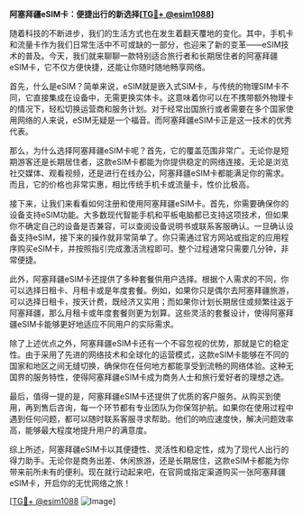**阿塞拜疆eSIM卡：便捷出行的新选择[[TG💪+ @esim1088](https://t.me/s/esim1088)]**

随着科技的不断进步，我们的生活方式也在发生着翻天覆地的变化。其中，手机卡和流量卡作为我们日常生活中不可或缺的一部分，也迎来了新的变革——eSIM技术的普及。今天，我们就来聊聊一款特别适合旅行者和长期居住者的阿塞拜疆eSIM卡，它不仅方便快捷，还能让你随时随地畅享网络。

首先，什么是eSIM？简单来说，eSIM就是嵌入式SIM卡，与传统的物理SIM卡不同，它直接集成在设备中，无需更换实体卡。这意味着你可以在不携带额外物理卡的情况下，轻松切换运营商和服务计划。对于经常出国旅行或者需要在多个国家使用网络的人来说，eSIM无疑是一个福音。而阿塞拜疆eSIM卡正是这一技术的优秀代表。

那么，为什么选择阿塞拜疆eSIM卡呢？首先，它的覆盖范围非常广。无论你是短期游客还是长期居住者，这款eSIM卡都能为你提供稳定的网络连接。无论是浏览社交媒体、观看视频，还是进行在线办公，阿塞拜疆eSIM卡都能满足你的需求。而且，它的价格也非常实惠，相比传统手机卡或流量卡，性价比极高。

接下来，让我们来看看如何注册和使用阿塞拜疆eSIM卡。首先，你需要确保你的设备支持eSIM功能。大多数现代智能手机和平板电脑都已支持这项技术，但如果你不确定自己的设备是否兼容，可以查阅设备说明书或联系客服确认。一旦确认设备支持eSIM，接下来的操作就非常简单了。你只需通过官方网站或指定的应用程序购买eSIM卡，并按照指引完成激活流程即可。整个过程通常只需要几分钟，非常便捷。

此外，阿塞拜疆eSIM卡还提供了多种套餐供用户选择。根据个人需求的不同，你可以选择日租卡、月租卡或是年度套餐。例如，如果你只是偶尔去阿塞拜疆旅游，可以选择日租卡，按天计费，既经济又实用；而如果你计划长期居住或频繁往返于阿塞拜疆，那么月租卡或年度套餐则更为划算。这些灵活的套餐设计，使得阿塞拜疆eSIM卡能够更好地适应不同用户的实际需求。

除了上述优点之外，阿塞拜疆eSIM卡还有一个不容忽视的优势，那就是它的稳定性。由于采用了先进的网络技术和全球化的运营模式，这款eSIM卡能够在不同的国家和地区之间无缝切换，确保你在任何地方都能享受到流畅的网络体验。这种无国界的服务特性，使得阿塞拜疆eSIM卡成为商务人士和旅行爱好者的理想之选。

最后，值得一提的是，阿塞拜疆eSIM卡还提供了优质的客户服务。从购买到使用，再到售后咨询，每一个环节都有专业团队为你保驾护航。如果你在使用过程中遇到任何问题，都可以随时联系客服寻求帮助。他们的响应速度快，解决问题效率高，能够最大程度地提升用户的满意度。

综上所述，阿塞拜疆eSIM卡以其便捷性、灵活性和稳定性，成为了现代人出行的得力助手。无论你是商务出差、休闲旅游，还是长期居住，这款eSIM卡都能为你带来前所未有的便利。现在就行动起来吧，在官网或指定渠道购买一张阿塞拜疆eSIM卡，开启你的无忧网络之旅！

[[TG💪+ @esim1088](https://t.me/s/esim1088) ![Image](https://i.postimg.cc/4NQfJmqS/Snipaste-2025-05-13-00-14-12.png)]